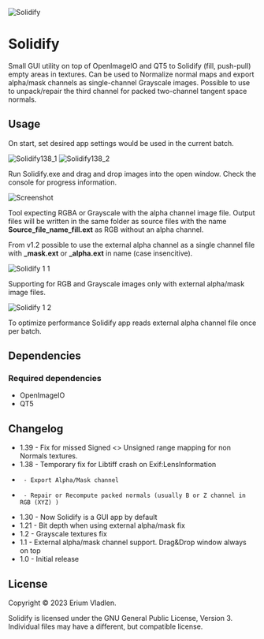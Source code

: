 ![Solidify](https://github.com/ssh4net/Solidify/assets/3924000/c3d297bd-24e7-4de2-93c7-5c8d74c9767d)

# Solidify
Small GUI utility on top of OpenImageIO and QT5 to Solidify (fill, push-pull) empty areas in textures.
Can be used to Normalize normal maps and export alpha/mask channels as single-channel Grayscale images.
Possible to use to unpack/repair the third channel for packed two-channel tangent space normals.

Usage
------------
On start, set desired app settings would be used in the current batch.

![Solidify138_1](https://github.com/ssh4net/Solidify/assets/3924000/33f41b89-0a97-48fd-93f9-a3e9113e7887) ![Solidify138_2](https://github.com/ssh4net/Solidify/assets/3924000/716fcf13-2ae9-451e-a0f4-afd221326ca8)

Run Solidify.exe and drag and drop images into the open window.
Check the console for progress information.

![Screenshot](https://github.com/ssh4net/Solidify/assets/3924000/3b8562f6-ca73-49f6-a3b1-b9e1f4cbc8ac)

Tool expecting RGBA or Grayscale with the alpha channel image file. Output files will be written in the same folder as source files with the name **Source_file_name_fill.ext** as RGB without an alpha channel.

From v1.2 possible to use the external alpha channel as a single channel file with **_mask.ext** or **_alpha.ext** in name (case insencitive).

![Solidify 1 1](https://github.com/ssh4net/Solidify/assets/3924000/24dc9382-e554-44d0-8ed1-2465752a4752)

Supporting for RGB and Grayscale images only with external alpha/mask image files.

![Solidify 1 2](https://github.com/ssh4net/Solidify/assets/3924000/7405f944-59f5-452c-ba9c-aafd7f96c2d7)

To optimize performance Solidify app reads external alpha channel file once per batch.

Dependencies
------------

### Required dependencies
* OpenImageIO
* QT5

Changelog
---------
* 1.39 - Fix for missed Signed <> Unsigned range mapping for non Normals textures.
* 1.38 - Temporary fix for Libtiff crash on Exif:LensInformation
*      - Export Alpha/Mask channel
*      - Repair or Recompute packed normals (usually B or Z channel in RGB (XYZ) )
* 1.30 - Now Solidify is a GUI app by default
* 1.21 - Bit depth when using external alpha/mask fix
* 1.2  - Grayscale textures fix
* 1.1  - External alpha/mask channel support. Drag&Drop window always on top
* 1.0  - Initial release

License
-------

Copyright © 2023 Erium Vladlen.

Solidify is licensed under the GNU General Public License, Version 3.
Individual files may have a different, but compatible license.
